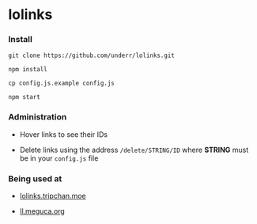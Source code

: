 # lolinks

### Install

`git clone https://github.com/underr/lolinks.git`

`npm install`

`cp config.js.example config.js`

`npm start`

### Administration

* Hover links to see their IDs

* Delete links using the address `/delete/STRING/ID` where **STRING** must be in your `config.js` file

### Being used at

* [lolinks.tripchan.moe](http://lolinks.ml/p/date/1)

* [ll.meguca.org](https://ll.meguca.org/page/1)
